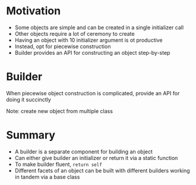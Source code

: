 # Motivation

- Some objects are simple and can be created in a single initializer call
- Other objects require a lot of ceremony to create
- Having an object with 10 initializer argument is ot productive
- Instead, opt for piecewise construction
- Builder provides an API for constructing an object step-by-step

# Builder

When piecewise object construction is complicated, provide an API for doing it succinctly

Note: create new object from multiple class

# Summary

- A builder is a separate component for building an object
- Can either give builder an initializer or return it via a static function
- To make builder fluent, `return self`
- Different facets of an object can be built with different builders working in tandem via a base class
